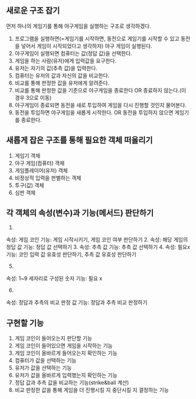 ## 새로운 구조 잡기
먼저 하나의 게임기를 통해 야구게임을 실행하는 구조로 생각하겠다.
1. 프로그램을 실행하면(=게임기를 시작하면, 동전으로 게임기를 시작할 수 있고 동전을 넣어서 게임이 시작되었다고 생각하자) 야구 게임이 실행된다.
2. 야구게임이 실행되면 컴퓨터는 값(정답 값)을 선택한다.
3. 게임을 하는 사람(유저)에게 입력값을 요구한다.
4. 유저는 자기의 값(추측 값)을 입력한다.
5. 컴퓨터는 유저의 값과 자신의 값을 비교한다.
6. 비교를 통해 판정한 값을 유저에게 알려준다.
7. 비교를 통해 판정한 값을 기준으로 야구게임을 종료한다 OR 종료하지 않는다.(이 경우 3으로 이동)
8. 야구게임이 종료되면 동전을 새로 투입하여 게임을 다시 진행할 것인지 물어본다.
9. 동전을 투입하면 야구게임을 새롭게 시작한다. OR 동전을 투입하지 않으면 게임기를 종료한다.

## 새롭게 잡은 구조를 통해 필요한 객체 떠올리기
1. 게임기 객체 
2. 야구 게임(컴퓨터) 객체
3. 게임플레이어(유저) 객체
4. 비정상적 입력을 판별하는 객체
5. 투구(값) 객체
6. 심판 객체

## 각 객체의 속성(변수)과 기능(메서드) 판단하기
1. 
속성: 게임 코인
기능: 게임 시작시키기, 게임 코인 여부 판단하기
2.
속성: 해당 게임의 정답 값
기능: 정답 값 선택하기
3.
속성: 추측 값
기능: 추측 값 선택하기
4. 
속성: 필요x
기능: 코인 입력 값 유효성 판단하기, 추측 값 유효성 판단하기

5.
속성: 1~9 세자리로 구성된 숫자
기능: 필요 x

6.
속성: 정답과 추측의 비교 판정 값
기능: 정답과 추측 비교 판정하기

## 구현할 기능
1. 게임 코인이 들어오는지 판단할 기능
2. 게임 코인이 들어있으면 게임을 시작하는 기능
3. 게임 코인이 올바르게 들어오는지 확인하는 기능
4. 컴퓨터가 값을 선택하는 기능
5. 유저가 값을 선택하는 기능
6. 유저가 값을 올바르게 입력했는지 확인하는 기능
7. 정답 값과 추측 값을 비교하는 기능(strike&ball 계산)
8. 비교 판정한 값을 통해 게임을 더 진행시킬 지 중단시킬 지 결정하는 기능
